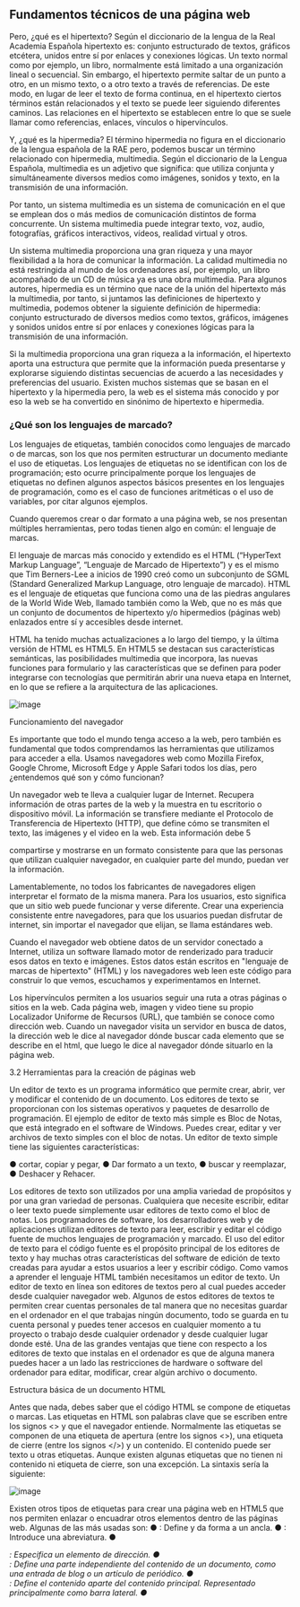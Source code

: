 ## Fundamentos técnicos de una página web

Pero, ¿qué es el hipertexto? Según el diccionario de la lengua de la Real Academia
Española hipertexto es: conjunto estructurado de textos, gráficos etcétera, unidos entre sí
por enlaces y conexiones lógicas. Un texto normal como por ejemplo, un libro,
normalmente está limitado a una organización lineal o secuencial. Sin embargo, el
hipertexto permite saltar de un punto a otro, en un mismo texto, o a otro texto a través
de referencias. De este modo, en lugar de leer el texto de forma continua, en el hipertexto
ciertos términos están relacionados y el texto se puede leer siguiendo diferentes caminos.
Las relaciones en el hipertexto se establecen entre lo que se suele llamar como
referencias, enlaces, vínculos o hipervínculos.

Y, ¿qué es la hipermedia? El término hipermedia no figura en el diccionario de la lengua
española de la RAE pero, podemos buscar un término relacionado con hipermedia,
multimedia. Según el diccionario de la Lengua Española, multimedia es un adjetivo que
significa: que utiliza conjunta y simultáneamente diversos medios como imágenes,
sonidos y texto, en la transmisión de una información.

Por tanto, un sistema multimedia es un sistema de comunicación en el que se emplean
dos o más medios de comunicación distintos de forma concurrente. Un sistema
multimedia puede integrar texto, voz, audio, fotografías, gráficos interactivos, vídeos,
realidad virtual y otros.

Un sistema multimedia proporciona una gran riqueza y una mayor flexibilidad a la hora
de comunicar la información. La calidad multimedia no está restringida al mundo de los
ordenadores así, por ejemplo, un libro acompañado de un CD de música ya es una obra
multimedia. Para algunos autores, hipermedia es un término que nace de la unión del
hipertexto más la multimedia, por tanto, si juntamos las definiciones de hipertexto y
multimedia, podemos obtener la siguiente definición de hipermedia: conjunto
estructurado de diversos medios como textos, gráficos, imágenes y sonidos unidos entre
sí por enlaces y conexiones lógicas para la transmisión de una información.


Si la multimedia proporciona una gran riqueza a la información, el hipertexto aporta una
estructura que permite que la información pueda presentarse y explorarse siguiendo
distintas secuencias de acuerdo a las necesidades y preferencias del usuario. Existen
muchos sistemas que se basan en el hipertexto y la hipermedia pero, la web es el sistema
más conocido y por eso la web se ha convertido en sinónimo de hipertexto e hipermedia.

### ¿Qué son los lenguajes de marcado?
Los lenguajes de etiquetas, también conocidos
como lenguajes de marcado o de marcas, son los que nos permiten estructurar un
documento mediante el uso de etiquetas. Los lenguajes de etiquetas no se identifican con
los de programación; esto ocurre principalmente porque los lenguajes de etiquetas no
definen algunos aspectos básicos presentes en los lenguajes de programación, como es
el caso de funciones aritméticas o el uso de variables, por citar algunos ejemplos.

Cuando queremos crear o dar formato a una página web, se nos presentan múltiples
herramientas, pero todas tienen algo en común: el lenguaje de marcas.

El lenguaje de marcas más conocido y extendido es el HTML (“HyperText Markup
Language”, “Lenguaje de Marcado de Hipertexto”) y es el mismo que Tim Berners-Lee a
inicios de 1990 creó como un subconjunto de SGML (Standard Generalized Markup
Language, otro lenguaje de marcado). HTML es el lenguaje de etiquetas que funciona
como una de las piedras angulares de la World Wide Web, llamado también como la
Web, que no es más que un conjunto de documentos de hipertexto y/o hipermedios
(páginas web) enlazados entre sí y accesibles desde internet.

HTML ha tenido muchas actualizaciones a lo largo del tiempo, y la última versión de
HTML es HTML5. En HTML5 se destacan sus características semánticas, las posibilidades
multimedia que incorpora, las nuevas funciones para formulario y las características que
se definen para poder integrarse con tecnologías que permitirán abrir una nueva etapa
en Internet, en lo que se refiere a la arquitectura de las aplicaciones.


![image](https://user-images.githubusercontent.com/91554777/163065109-bbfb9b9e-5e28-4025-900b-3e794579b83e.png)

Funcionamiento del navegador

Es importante que todo el mundo tenga acceso a la web, pero también es fundamental
que todos comprendamos las herramientas que utilizamos para acceder a ella. Usamos
navegadores web como Mozilla Firefox, Google Chrome, Microsoft Edge y Apple Safari
todos los días, pero ¿entendemos qué son y cómo funcionan?

Un navegador web te lleva a cualquier lugar de Internet. Recupera información de otras
partes de la web y la muestra en tu escritorio o dispositivo móvil. La información se
transfiere mediante el Protocolo de Transferencia de Hipertexto (HTTP), que define cómo
se transmiten el texto, las imágenes y el video en la web. Esta información debe
5

compartirse y mostrarse en un formato consistente para que las personas que utilizan
cualquier navegador, en cualquier parte del mundo, puedan ver la información.

Lamentablemente, no todos los fabricantes de navegadores eligen interpretar el formato
de la misma manera. Para los usuarios, esto significa que un sitio web puede funcionar y
verse diferente. Crear una experiencia consistente entre navegadores, para que los
usuarios puedan disfrutar de internet, sin importar el navegador que elijan, se llama
estándares web.

Cuando el navegador web obtiene datos de un servidor conectado a Internet, utiliza un
software llamado motor de renderizado para traducir esos datos en texto e imágenes.
Estos datos están escritos en "lenguaje de marcas de hipertexto" (HTML) y los
navegadores web leen este código para construir lo que vemos, escuchamos y
experimentamos en Internet.

Los hipervínculos permiten a los usuarios seguir una ruta a otras páginas o sitios en la
web. Cada página web, imagen y video tiene su propio Localizador Uniforme de Recursos
(URL), que también se conoce como dirección web. Cuando un navegador visita un
servidor en busca de datos, la dirección web le dice al navegador dónde buscar cada
elemento que se describe en el html, que luego le dice al navegador dónde situarlo en la
página web.

3.2 Herramientas para la creación de páginas web

Un editor de texto es un programa informático que permite crear, abrir, ver y modificar el
contenido de un documento. Los editores de texto se proporcionan con los sistemas
operativos y paquetes de desarrollo de programación. El ejemplo de editor de texto más
simple es Bloc de Notas, que está integrado en el software de Windows. Puedes crear,
editar y ver archivos de texto simples con el bloc de notas.
Un editor de texto simple tiene las siguientes características:

● cortar, copiar y pegar,
● Dar formato a un texto,
● buscar y reemplazar,
● Deshacer y Rehacer.

Los editores de texto son utilizados por una amplia variedad de propósitos y por una
gran variedad de personas. Cualquiera que necesite escribir, editar o leer texto puede
simplemente usar editores de texto como el bloc de notas. Los programadores de
software, los desarrolladores web y de aplicaciones utilizan editores de texto para leer,
escribir y editar el código fuente de muchos lenguajes de programación y marcado. El
uso del editor de texto para el código fuente es el propósito principal de los editores de
texto y hay muchas otras características del software de edición de texto creadas para
ayudar a estos usuarios a leer y escribir código. Como vamos a aprender el lenguaje
HTML también necesitamos un editor de texto.
Un editor de texto en línea son editores de textos pero al cual puedes acceder desde
cualquier navegador web. Algunos de estos editores de textos te permiten crear cuentas
personales de tal manera que no necesitas guardar en el ordenador en el que trabajas
ningún documento, todo se guarda en tu cuenta personal y puedes tener accesos en
cualquier momento a tu proyecto o trabajo desde cualquier ordenador y desde cualquier
lugar donde esté. Una de las grandes ventajas que tiene con respecto a los editores de
texto que instalas en el ordenador es que de alguna manera puedes hacer a un lado las
restricciones de hardware o software del ordenador para editar, modificar, crear algún
archivo o documento.

Estructura básica de un documento HTML

Antes que nada, debes saber que el código HTML se compone de etiquetas o marcas.
Las etiquetas en HTML son palabras clave que se escriben entre los signos <> y que el
navegador entiende.
Normalmente las etiquetas se componen de una etiqueta de apertura (entre los signos
<>), una etiqueta de cierre (entre los signos </>) y un contenido. El contenido puede ser
texto u otras etiquetas. Aunque existen algunas etiquetas que no tienen ni contenido ni
etiqueta de cierre, son una excepción. La sintaxis sería la siguiente:

![image](https://user-images.githubusercontent.com/91554777/163065436-d9787217-e4a1-48bb-b8e6-04286cbd6b0a.png)

Existen otros tipos de etiquetas para crear una página web en HTML5 que nos permiten
enlazar o encuadrar otros elementos dentro de las páginas web. Algunas de las más
usadas son:
● <a>: Define y da forma a un ancla.
● <abbr>: Introduce una abreviatura.
● <address>: Especifica un elemento de dirección.
● <article>: Define una parte independiente del contenido de un documento, como
una entrada de blog o un artículo de periódico.
● <aside>: Define el contenido aparte del contenido principal. Representado
principalmente como barra lateral.
● <audio>: permite introducir un archivo de audio.
● <br>: Inserta un solo salto de línea.
● <botón>: Especifica un botón pulsador.
● <canvas>: Se utiliza para representar gráficos de mapa de bits dinámicos sobre la
marcha, como gráficos o juegos.
● <div>: Define una sección en un documento HTML 5
● <form>: Para introducir formularios.
● <footer>: Representa el pie de una sección, con información acerca de la
página/sección que poco tiene que ver con el contenido de la página, como el
autor, el copyright o el año.
● <header>: representa un grupo de artículos introductorios o de navegación. Está
destinado a contener por lo general la cabecera de la sección (un elemento h1-h6
o un elemento hgroup), pero no es necesario.
● <hgroup>: Sirve para crear el encabezado de una sección.
● <h1> a <h6>: Especifica el encabezado 1 al encabezado 6.

14

● <img>: Introduce una sección para una imagen.
● <map>: Una etiqueta destinada a elaborar mapas de imagen.
● <nav>: Define una sección del documento destinada a la navegación.
● <p>: Etiqueta usada para escribir párrafos de texto.
● <script>: Sirve para introducir un script.
● <section>: Define una sección genérica para un documento.

HTML es un lenguaje que se compone por elementos que permiten definir la estructura
del documento. Estos elementos son los que nos posibilitan determinar cómo estará
armada la página y sus secciones. Las etiquetas nos brindan la oportunidad de definir los
elementos en el código.
  

![image](https://user-images.githubusercontent.com/91554777/163065512-23f2b9e3-4752-435b-bd67-2b8c42b7b468.png)
  
Todos los elementos se dividen en dos categorías:
Elementos en bloque. Estos son los elementos que estructuran la parte principal de la
página web, dividiendo una página en bloques coherentes. Un elemento a nivel de bloque
siempre comienza con una nueva línea y ocupa todo el ancho de la página web, de
izquierda a derecha.
Los siguientes son algunos de los elementos en bloque en HTML:
<address>, <article>, <aside>, <blockquote>, <canvas>, <dd>, <div>, <dl>, <dt>, <fieldset>,
<figcaption>, <figure>, <footer>, <form>, <h1> hasta <h6>, <header>, <hr>, <li>, <main>,
<nav>, <noscript>, <ol>, <output>, <p>, <pre>, <section>, <table>, <tfoot>, <ul> y <video>.
Ejemplo.

![image](https://user-images.githubusercontent.com/91554777/163065585-460d7189-b1c8-49d8-9a80-44f421af6b95.png)

Elementos en línea. Los elementos en línea son aquellos elementos que diferencian la
parte de un texto dado y le proporcionan una función particular. Estos elementos no
15

comienzan con una nueva línea y toman el ancho según el requisito. Los elementos en
línea se utilizan principalmente con otros elementos.
Los siguientes son algunos de los elementos en bloque en HTML:
<a>, <abbr>, <acronym>, <b>, <bdo>, <big>, <br>, <button>, <cite>, <code>, <dfn>, <em>, <i>,
<img>, <input>, <kbd>, <label>, <map>, <object>, <q>, <samp>, <script>, <select>, <small>,
<span>, <strong>, <sub>, <sup>, <textarea>, <time>, <tt>, <var>.

Ejemplo.
![image](https://user-images.githubusercontent.com/91554777/163065655-bf224bd1-b226-4178-b7a5-a07f2cbd0418.png)

Un atributo en HTML son palabras especiales utilizadas dentro de la etiqueta de apertura,
para controlar el comportamiento del elemento. Los atributos HTML brindan información
adicional sobre el elemento. Cada atributo HTML tiene su nombre y valor:
![image](https://user-images.githubusercontent.com/91554777/163065693-10a54e0e-a56f-44b9-8155-b95e18ec8cdc.png)

Algunos elementos no tienen etiqueta final ni contenido, estos elementos se denominan
elementos vacíos o elementos de cierre automático.
Veamos algunos atributos y cuál es su función.
● id =” ” : Para identificar un elemento único.
● class =” ” : Identificador múltiple.
● align =” ” : Alineación de contenido.
● border =” ” : Para darle borde al contenido.
● style =” ” : Para darle un estilo al contenido.
● background-color =” ” : Para color de fondo.
● href =” ” : Para enlaces html.
● height =” ” : Para determinar altura.
● width =” ” : Para determinar ancho.
● src=“ ” : Para imágenes.

16

Ejemplo. Usamos el elemento <a> con el atributo href y valor
https://pilares.cdmx.gob.mx/inicio

![image](https://user-images.githubusercontent.com/91554777/163065767-5339c9f7-11ca-48f8-a061-f90993266204.png)Ejemplo. Usamos el elemento <img> con el atributo scr y el valor pilares.jpg
Ejemplo. Usamos el elemento <img> con el atributo scr y el valor pilares.jpg

![image](https://user-images.githubusercontent.com/91554777/163065819-f23f42f9-448d-433f-b9d2-c6497bb78a7f.png)

El ejemplo anterior también tiene atributos de height y width, que definen el alto y el
ancho de la imagen en la página web.

En HTML5, también puede omitir el uso de comillas alrededor de los valores de los
atributos.

![image](https://user-images.githubusercontent.com/91554777/163065870-e60acecc-5dc9-4a3b-ad7e-33e59adbe7f5.png)








